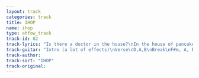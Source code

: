 ```yaml
---
layout: track
categories: track
title: IHOP
name: ihop
type: ahfow_track
track-id: 82
track-lyrics: "Is there a doctor in the house?\nIn the house of pancakes?\nYou got a banana split \nPersonality \nLately it's been happy house \nAll day long \nSip it slowly and leave the olive \nShe is very fond of you \n\nYou stand accused \nOf smoking english cigarettes \nThat's a provocation \nIf ever one was \nBrother number 1 \nBrother number 2 \nWhy are you fighting?\nWhat are you gonna do?\n\nAnd at the weekly meeting \nOf anonymous cads \nYou shuffle your feet \nAnd whistle out aloud \nListen to what they're saying \nWhat a load of crap \nYou ain't no Cary Grant \nBut then again, who is?"
track-guitar: "Intro (a lot of effects)\nVerse\nD,A,B\nBreak\nF#m, A, Bm\n\n(provided by Drew)"
track-author: 
track-sort: "IHOP"
track-original: 
---
```

